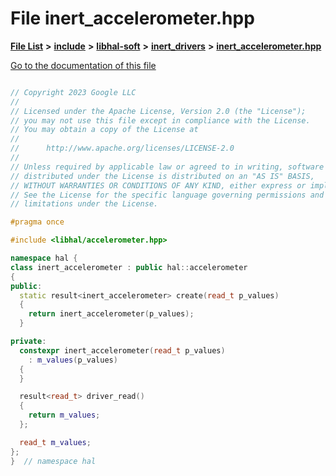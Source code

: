 

# File inert\_accelerometer.hpp

[**File List**](files.md) **>** [**include**](dir_cba0faac6e93618a6e2539705915bd70.md) **>** [**libhal-soft**](dir_d4bad6877cf31bc2d39b696d7a305013.md) **>** [**inert\_drivers**](dir_140c0a66abe76384f84bfc7661372b14.md) **>** [**inert\_accelerometer.hpp**](inert__accelerometer_8hpp.md)

[Go to the documentation of this file](inert__accelerometer_8hpp.md)

```C++

// Copyright 2023 Google LLC
//
// Licensed under the Apache License, Version 2.0 (the "License");
// you may not use this file except in compliance with the License.
// You may obtain a copy of the License at
//
//      http://www.apache.org/licenses/LICENSE-2.0
//
// Unless required by applicable law or agreed to in writing, software
// distributed under the License is distributed on an "AS IS" BASIS,
// WITHOUT WARRANTIES OR CONDITIONS OF ANY KIND, either express or implied.
// See the License for the specific language governing permissions and
// limitations under the License.

#pragma once

#include <libhal/accelerometer.hpp>

namespace hal {
class inert_accelerometer : public hal::accelerometer
{
public:
  static result<inert_accelerometer> create(read_t p_values)
  {
    return inert_accelerometer(p_values);
  }

private:
  constexpr inert_accelerometer(read_t p_values)
    : m_values(p_values)
  {
  }

  result<read_t> driver_read()
  {
    return m_values;
  };

  read_t m_values;
};
}  // namespace hal

```

